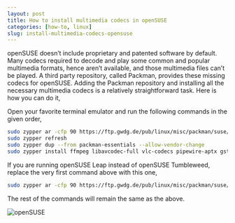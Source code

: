 ```yaml
---
layout: post
title: How to install multimedia codecs in openSUSE
categories: [how-to, linux]
slug: install-multimedia-codecs-opensuse
---
```


openSUSE doesn’t include proprietary and patented software by default. Many codecs required to decode and play some common and popular multimedia formats, hence aren’t available, and those multimedia files can’t be played. A third party repository, called Packman, provides these missing codecs for openSUSE. Adding the Packman repository and installing all the necessary multimedia codecs is a relatively straightforward task. Here is how you can do it,   

Open your favorite terminal emulator and run the following commands in the given order,  

```bash
sudo zypper ar -cfp 90 https://ftp.gwdg.de/pub/linux/misc/packman/suse/openSUSE_Tumbleweed/Essentials packman-essentials  
sudo zypper refresh  
sudo zypper dup --from packman-essentials --allow-vendor-change  
sudo zypper install ffmpeg libavcodec-full vlc-codecs pipewire-aptx gstreamer-plugins-bad-codecs gstreamer-plugins-ugly-codecs gstreamer-plugins-libav gstreamer-plugins-good gstreamer-plugins-good-extra gstreamer-plugins-bad gstreamer-plugins-ugly  
```

If you are running openSUSE Leap instead of openSUSE Tumbleweed, replace the very first command above with this one,  

```bash
sudo zypper ar -cfp 90 https://ftp.gwdg.de/pub/linux/misc/packman/suse/openSUSE_Leap_$releasever/Essentials packman-essentials  
```

The rest of the commands will remain the same as the above.  

![openSUSE](https://raw.githubusercontent.com/hakerdefo/hakerdefo.github.io/main/assets/image/opensuse.webp "openSUSE")  
